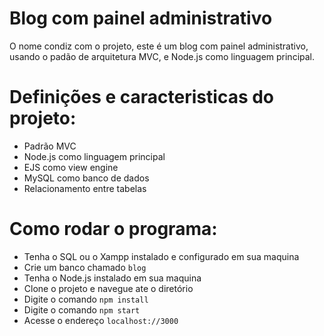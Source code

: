 # Blog com painel administrativo
O nome condiz com o projeto, este é um blog com painel administrativo, usando o padão de arquitetura MVC, e Node.js como linguagem principal.

# Definições e caracteristicas do projeto:
- Padrão MVC
- Node.js como linguagem principal
- EJS como view engine
- MySQL como banco de dados
- Relacionamento entre tabelas

# Como rodar o programa:
- Tenha o SQL ou o Xampp instalado e configurado em sua maquina
- Crie um banco chamado `blog`
- Tenha o Node.js instalado em sua maquina
- Clone o projeto e navegue ate o diretório
- Digite o comando `npm install`
- Digite o comando `npm start`
- Acesse o endereço `localhost://3000`
